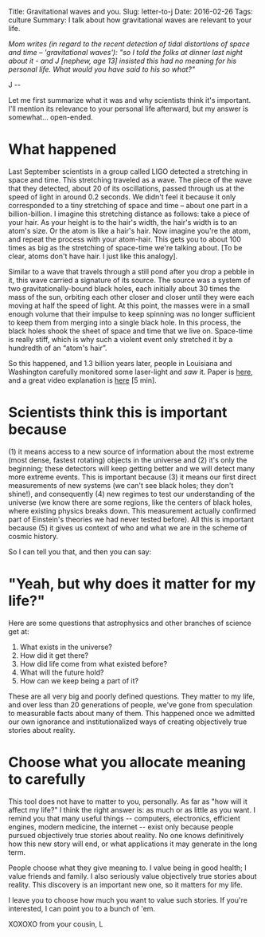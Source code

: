 Title: Gravitational waves and you.
Slug: letter-to-j
Date: 2016-02-26
Tags: culture
Summary: I talk about how gravitational waves are relevant to your life.
 
_Mom writes (in regard to the recent detection of tidal distortions of space and 
time – 'gravitational waves'): "so I told the folks at dinner last night about it - and 
J [nephew, age 13] insisted this had no meaning for his personal life.  What would 
you have said to his so what?"_

J -- 

Let me first summarize what it was and why scientists think it's important. I'll mention 
its relevance to your personal life afterward, but my answer is somewhat... open-ended.

# What happened
Last September scientists in a group called LIGO detected a stretching in space and 
time. This stretching traveled as a wave. The piece of the wave that they detected, 
about 20 of its oscillations, passed through us at the speed of light in around 0.2 
seconds. We didn't feel it because it only corresponded to a tiny stretching of 
space and time – about one part in a billion-billion.
I imagine this stretching distance as follows: take a piece of your hair. As your 
height is to the hair's width, the hair's width is to an atom's size. Or the atom 
is like a hair's hair. Now imagine you're the atom, and repeat the process with your 
atom-hair. This gets you to about 100 times as big as the stretching of space-time 
we're talking about. [To be clear, atoms don't have hair. I just like this
analogy].

Similar to a wave that travels through a still pond after you drop a pebble in 
it, this wave carried a signature of its source. The source was a system of two 
gravitationally-bound black holes, each initially about 30 times the mass of the 
sun, orbiting each other closer and closer until they were each moving at 
half the speed of light. At this point, the masses were in a small enough volume 
that their impulse to keep spinning was no longer sufficient to keep them from 
merging into a single black hole. In this process, 
the black holes shook the sheet of space and time that we live on. Space-time 
is really stiff, which is why such a violent event only stretched it by a hundredth 
of an “atom's hair”. 

So this happened, and 1.3 billion years later, people in Louisiana and Washington
carefully monitored some laser-light and *saw* it. 
Paper is [here](http://journals.aps.org/prl/abstract/10.1103/PhysRevLett.116.061102), 
and a great video explanation is [here](https://www.youtube.com/watch?v=B4XzLDM3Py8) [5
min]. 

# Scientists think this is important because
(1) it means access to a new source of information about the most extreme 
(most dense, fastest rotating) objects in the universe and (2) it's only 
the beginning; these detectors will keep getting better and we 
will detect many more extreme events. This is important because (3) it means 
our first direct measurements of new systems (we can't see black holes; 
they don't shine!), and consequently (4) new regimes to test our 
understanding of the universe (we know there are some regions, like the centers 
of black holes, where existing physics breaks down. This measurement actually 
confirmed part of Einstein's theories we had never tested before). 
All this is important because (5) it gives us context of who and what we are in the scheme
of cosmic history.

So I can tell you that, and then you can say: 

# "Yeah, but why does it matter for my life?"
Here are some questions that astrophysics and other branches of science get at:

1. What exists in the universe?
2. How did it get there?
3. How did life come from what existed before?
4. What will the future hold?
5. How can we keep being a part of it?

These are all very big and poorly defined questions. They matter to my life, 
and over less than 20 generations of people, we've gone from speculation to 
measurable facts about many of them. This happened once we
admitted our own ignorance and institutionalized ways of creating objectively true 
stories about reality. 

# Choose what you allocate meaning to carefully
This tool does not have to matter to you, personally. As far as "how will it affect my
life?" I think the right answer is: as much or as little as you want. I remind you 
that many useful things -- computers, electronics, efficient engines, modern 
medicine, the internet -- exist only because people pursued objectively true stories 
about reality. 
No one knows definitively how this new story will end, or what applications it may
generate in the long term.

People choose what they give meaning to. I value being in good health; I value friends 
and family. I also seriously value objectively true stories about reality. 
This discovery is an important new one, so it matters for my life. 

I leave you to choose how much you want to value such stories. 
If you're interested, I can point you to a bunch of 'em.

XOXOXO from your cousin,
L
